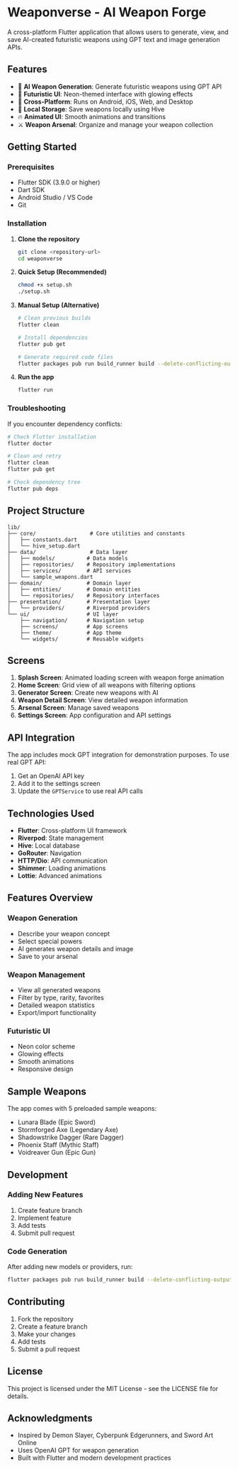 # Weaponverse - AI Weapon Forge

A cross-platform Flutter application that allows users to generate, view, and save AI-created futuristic weapons using GPT text and image generation APIs.

## Features

- 🤖 **AI Weapon Generation**: Generate futuristic weapons using GPT API
- 🎨 **Futuristic UI**: Neon-themed interface with glowing effects
- 📱 **Cross-Platform**: Runs on Android, iOS, Web, and Desktop
- 💾 **Local Storage**: Save weapons locally using Hive
- 🔥 **Animated UI**: Smooth animations and transitions
- ⚔️ **Weapon Arsenal**: Organize and manage your weapon collection

## Getting Started

### Prerequisites

- Flutter SDK (3.9.0 or higher)
- Dart SDK
- Android Studio / VS Code
- Git

### Installation

1. **Clone the repository**
   ```bash
   git clone <repository-url>
   cd weaponverse
   ```

2. **Quick Setup (Recommended)**
   ```bash
   chmod +x setup.sh
   ./setup.sh
   ```

3. **Manual Setup (Alternative)**
   ```bash
   # Clean previous builds
   flutter clean
   
   # Install dependencies
   flutter pub get
   
   # Generate required code files
   flutter packages pub run build_runner build --delete-conflicting-outputs
   ```

4. **Run the app**
   ```bash
   flutter run
   ```

### Troubleshooting

If you encounter dependency conflicts:
```bash
# Check Flutter installation
flutter doctor

# Clean and retry
flutter clean
flutter pub get

# Check dependency tree
flutter pub deps
```

## Project Structure

```
lib/
├── core/                 # Core utilities and constants
│   ├── constants.dart
│   └── hive_setup.dart
├── data/                 # Data layer
│   ├── models/          # Data models
│   ├── repositories/    # Repository implementations
│   ├── services/        # API services
│   └── sample_weapons.dart
├── domain/              # Domain layer
│   ├── entities/        # Domain entities
│   └── repositories/    # Repository interfaces
├── presentation/        # Presentation layer
│   └── providers/       # Riverpod providers
└── ui/                  # UI layer
    ├── navigation/      # Navigation setup
    ├── screens/         # App screens
    ├── theme/           # App theme
    └── widgets/         # Reusable widgets
```

## Screens

1. **Splash Screen**: Animated loading screen with weapon forge animation
2. **Home Screen**: Grid view of all weapons with filtering options
3. **Generator Screen**: Create new weapons with AI
4. **Weapon Detail Screen**: View detailed weapon information
5. **Arsenal Screen**: Manage saved weapons
6. **Settings Screen**: App configuration and API settings

## API Integration

The app includes mock GPT integration for demonstration purposes. To use real GPT API:

1. Get an OpenAI API key
2. Add it to the settings screen
3. Update the `GPTService` to use real API calls

## Technologies Used

- **Flutter**: Cross-platform UI framework
- **Riverpod**: State management
- **Hive**: Local database
- **GoRouter**: Navigation
- **HTTP/Dio**: API communication
- **Shimmer**: Loading animations
- **Lottie**: Advanced animations

## Features Overview

### Weapon Generation
- Describe your weapon concept
- Select special powers
- AI generates weapon details and image
- Save to your arsenal

### Weapon Management
- View all generated weapons
- Filter by type, rarity, favorites
- Detailed weapon statistics
- Export/import functionality

### Futuristic UI
- Neon color scheme
- Glowing effects
- Smooth animations
- Responsive design

## Sample Weapons

The app comes with 5 preloaded sample weapons:
- Lunara Blade (Epic Sword)
- Stormforged Axe (Legendary Axe)
- Shadowstrike Dagger (Rare Dagger)
- Phoenix Staff (Mythic Staff)
- Voidreaver Gun (Epic Gun)

## Development

### Adding New Features
1. Create feature branch
2. Implement feature
3. Add tests
4. Submit pull request

### Code Generation
After adding new models or providers, run:
```bash
flutter packages pub run build_runner build --delete-conflicting-outputs
```

## Contributing

1. Fork the repository
2. Create a feature branch
3. Make your changes
4. Add tests
5. Submit a pull request

## License

This project is licensed under the MIT License - see the LICENSE file for details.

## Acknowledgments

- Inspired by Demon Slayer, Cyberpunk Edgerunners, and Sword Art Online
- Uses OpenAI GPT for weapon generation
- Built with Flutter and modern development practices